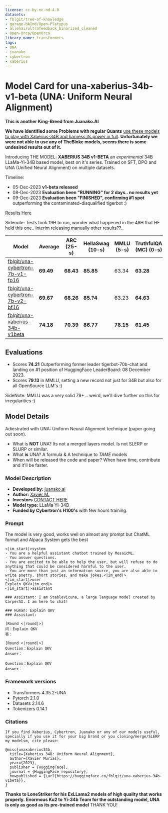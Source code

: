 ```yaml
---
license: cc-by-nc-nd-4.0
datasets:
- fblgit/tree-of-knowledge
- garage-bAInd/Open-Platypus
- allenai/ultrafeedback_binarized_cleaned
- Open-Orca/OpenOrca
library_name: transformers
tags:
- UNA
- juanako
- cybertron
- xaberius
---
```


# Model Card for una-xaberius-34b-v1-beta (UNA: Uniform Neural Alignment)

**This is another King-Breed from Juanako.AI**

**We have Identified some Problems with regular Quants** [use these models to play with Xaberius-34B and harness its power in full](https://huggingface.co/models?search=xaberius%20lonestriker).
**Unfortunately we were not able to use any of TheBloke models, seems there is some undesired results out of it.**


Introducing THE MODEL: **XABERIUS 34B v1-BETA** an *experimental* 34B LLaMa-Yi-34B based model, best on it's series. Trained on SFT, DPO and UNA (Unified Neural Alignment) on multiple datasets.

Timeline:
* 05-Dec-2023 **v1-beta released**
* 08-Dec-2023 **Evaluation been "RUNNING" for 2 days.. no results yet**
* 09-Dec-2023 **Evaluation been "FINISHED", confirming #1 spot** outperforming the contaminated-disqualified tigerbot :)
  
[Results Here](https://huggingface.co/datasets/open-llm-leaderboard/details_fblgit__una-xaberius-34b-v1beta/blob/main/results_2023-12-09T11-16-37.904970.json)

Sidenote: Tests took 19H to run, wonder what happened in the 48H that HF held this one.. interim releasing manually other results??..
  
| Model | Average | ARC (25-s) | HellaSwag (10-s) | MMLU (5-s) | TruthfulQA (MC) (0-s) | Winogrande (5-s) | GSM8K (5-s) |
| --- | --- | --- | --- | --- | --- | --- | --- |
| [fblgit/una-cybertron-7b-v1-fp16](https://huggingface.co/fblgit/una-cybertron-7b-v1-fp16) | **69.49** | **68.43** | **85.85** | 63.34  | **63.28** | **80.90** | **55.12** |
| [fblgit/una-cybertron-7b-v2-bf16](https://huggingface.co/fblgit/una-cybertron-7b-v2-bf16) | **69.67** | **68.26** | **85.?4** | 63.23  | **64.63** | **81.37** | **55.04** |
| [fblgit/una-xaberius-34b-v1beta](https://huggingface.co/fblgit/una-xaberius-34b-v1beta) | **74.18** | **70.39** | **86.77** | **78.15**  | **61.45** | **84.93** | **63.38** |

## Evaluations

- Scores **74.21** Outperforming former leader tigerbot-70b-chat and landing on #1 position of HuggingFace LeaderBoard: 08 December 2023.
- Scores **79.13** in MMLU, setting a new record not just for 34B but also for all OpenSource LLM's :)

SideNote: MMLU was a very solid 79+ .. weird, we'll dive further on this for irregularities :)

## Model Details

Adiestrated with UNA: Uniform Neural Alignment technique (paper going out soon). 
* What is **NOT** UNA? Its not a merged layers model. Is not SLERP or SLURP or similar.
* What **is** UNA? A formula & A technique to *TAME* models
* When will be released the code and paper? When have time, contribute and it'll be faster.

### Model Description

- **Developed by:** [juanako.ai](https://juanako.ai)
- **Author:** [Xavier M.](xavi@juanako.ai)
- **Investors** [CONTACT HERE](billing@juanako.ai)
- **Model type:** LLaMa YI-34B
- **Funded by Cybertron's H100's** with few hours training.

### Prompt
The model is very good, works well on almost any prompt but ChatML format and Alpaca System gets the best
```
<|im_start|>system
- You are a helpful assistant chatbot trained by MosaicML.
- You answer questions.
- You are excited to be able to help the user, but will refuse to do anything that could be considered harmful to the user.
- You are more than just an information source, you are also able to write poetry, short stories, and make jokes.<|im_end|>
<|im_start|>user
Explain QKV<|im_end|>
<|im_start|>assistant
```
```
### Assistant: I am StableVicuna, a large language model created by CarperAI. I am here to chat!

### Human: Explain QKV
### Assistant:
```
```
[Round <|round|>]
问：Explain QKV
答：
```
```
[Round <|round|>]
Question：Explain QKV
Answer：
```
```
Question：Explain QKV
Answer：
```

### Framework versions

- Transformers 4.35.2-UNA
- Pytorch 2.1.0
- Datasets 2.14.6
- Tokenizers 0.14.1

### Citations
    If you find Xaberius, Cybertron, Juanako or any of our models useful, specially if you use it for your big brand or you cloning/merge/SLERP my modelsm, cite please:
```
@misc{unaxaberius34b,
  title={Xaberius 34B: Uniform Neural Alignment}, 
  author={Xavier Murias},
  year={2023},
  publisher = {HuggingFace},
  journal = {HuggingFace repository},
  howpublished = {\url{https://huggingface.co/fblgit/una-xaberius-34b-v1beta}},
}
```

**Thanks to LoneStriker for his ExLLama2 models of high quality that works properly.**
**Enormous Ku2 to Yi-34b Team for the outstanding model, UNA is only as good as its pre-trained model** THANK YOU!